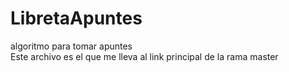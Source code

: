 # LibretaApuntes
algoritmo para tomar apuntes  
Este archivo es el que me lleva al link principal de la rama master
